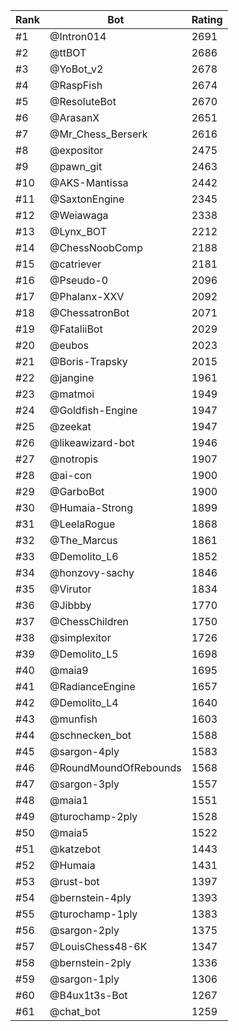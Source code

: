 Rank|Bot|Rating
---|---|---
#1|@Intron014|2691
#2|@ttBOT|2686
#3|@YoBot_v2|2678
#4|@RaspFish|2674
#5|@ResoluteBot|2670
#6|@ArasanX|2651
#7|@Mr_Chess_Berserk|2616
#8|@expositor|2475
#9|@pawn_git|2463
#10|@AKS-Mantissa|2442
#11|@SaxtonEngine|2345
#12|@Weiawaga|2338
#13|@Lynx_BOT|2212
#14|@ChessNoobComp|2188
#15|@catriever|2181
#16|@Pseudo-0|2096
#17|@Phalanx-XXV|2092
#18|@ChessatronBot|2071
#19|@FataliiBot|2029
#20|@eubos|2023
#21|@Boris-Trapsky|2015
#22|@jangine|1961
#23|@matmoi|1949
#24|@Goldfish-Engine|1947
#25|@zeekat|1947
#26|@likeawizard-bot|1946
#27|@notropis|1907
#28|@ai-con|1900
#29|@GarboBot|1900
#30|@Humaia-Strong|1899
#31|@LeelaRogue|1868
#32|@The_Marcus|1861
#33|@Demolito_L6|1852
#34|@honzovy-sachy|1846
#35|@Virutor|1834
#36|@Jibbby|1770
#37|@ChessChildren|1750
#38|@simplexitor|1726
#39|@Demolito_L5|1698
#40|@maia9|1695
#41|@RadianceEngine|1657
#42|@Demolito_L4|1640
#43|@munfish|1603
#44|@schnecken_bot|1588
#45|@sargon-4ply|1583
#46|@RoundMoundOfRebounds|1568
#47|@sargon-3ply|1557
#48|@maia1|1551
#49|@turochamp-2ply|1528
#50|@maia5|1522
#51|@katzebot|1443
#52|@Humaia|1431
#53|@rust-bot|1397
#54|@bernstein-4ply|1393
#55|@turochamp-1ply|1383
#56|@sargon-2ply|1375
#57|@LouisChess48-6K|1347
#58|@bernstein-2ply|1336
#59|@sargon-1ply|1306
#60|@B4ux1t3s-Bot|1267
#61|@chat_bot|1259
